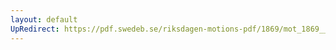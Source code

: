 ```yaml
---
layout: default
UpRedirect: https://pdf.swedeb.se/riksdagen-motions-pdf/1869/mot_1869__fk__00008/mot_1869__fk__00008_001.pdf
---
```

